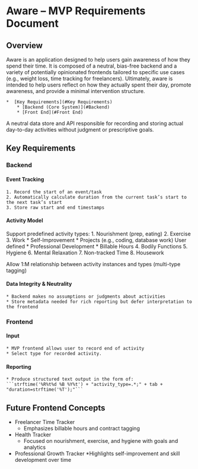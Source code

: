 Aware – MVP Requirements Document
============================

Overview
--------

Aware is an application designed to help users gain awareness of how they spend their time. It is composed of a neutral, bias-free backend and a variety of potentially opinionated frontends tailored to specific use cases (e.g., weight loss, time tracking for freelancers).  Ultimately, aware is intended to help users reflect on how they actually spent their day, promote awareness, and provide a minimal intervention structure.

    *  [Key Requirements](#Key Requirements)
        * [Backend (Core System)](#Backend)
        * [Front End](#Front End)

A neutral data store and API responsible for recording and storing actual day-to-day activities without judgment or prescriptive goals.

Key Requirements
----------------

### Backend
#### Event Tracking
    1. Record the start of an event/task
    2. Automatically calculate duration from the current task’s start to the next task’s start
    3. Store raw start and end timestamps

#### Activity Model
Support predefined activity types:
    1. Nourishment (prep, eating)
    2. Exercise
    3. Work
        * Self-Improvement
        * Projects (e.g., coding, database work)
            User defined
        * Professional Development
        * Billable Hours
    4. Bodily Functions
    5. Hygiene
    6. Mental Relaxation
    7. Non-tracked Time
    8. Housework

Allow 1:M relationship between activity instances and types (multi-type tagging)

#### Data Integrity & Neutrality

    * Backend makes no assumptions or judgments about activities
    * Store metadata needed for rich reporting but defer interpretation to the frontend

### Frontend

#### Input
    * MVP frontend allows user to record end of activity
    * Select type for recorded activity.

#### Reporting
    * Produce structured text output in the form of:
    ```strftime('%R%t%d %B %Y%t') + "activity_type=.*;" + tab + "duration=strftime('%T');"```

Future Frontend Concepts
------------------------
* Freelancer Time Tracker
    * Emphasizes billable hours and contract tagging
* Health Tracker
    * Focused on nourishment, exercise, and hygiene with goals and analytics
* Professional Growth Tracker
    *Highlights self-improvement and skill development over time
